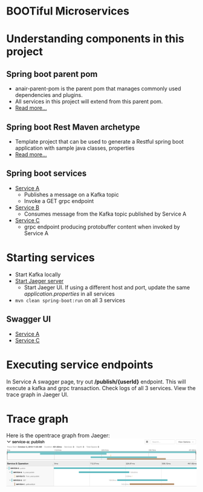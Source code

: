 # BOOTiful Microservices

# Understanding components in this project
## Spring boot parent pom
- anair-parent-pom is the parent pom that manages commonly used dependencies and plugins. 
- All services in this project will extend from this parent pom.
- [Read more...](anair-parent-pom/README.md)

## Spring boot Rest Maven archetype
- Template project that can be used to generate a Restful spring boot application with sample java classes, properties
- [Read more...](anair-rest-archetype/README.md)

## Spring boot services
- [Service A](anair-service-a/README.md)
    - Publishes a message on a Kafka topic
    - Invoke a GET grpc endpoint
- [Service B](anair-service-b/README.md)
    - Consumes message from the Kafka topic published by Service A
- [Service C](anair-service-c/README.md)
    - grpc endpoint producing protobuffer content when invoked by Service A

# Starting services
- Start Kafka locally
- [Start Jaeger server](https://www.jaegertracing.io/docs/1.6/getting-started/)
    - Start Jaeger UI. If using a different host and port, update the same _application.properties_ in all services
- `mvn clean spring-boot:run` on all 3 services

## Swagger UI
- [Service A](http://localhost:8080/anair-service-a/swagger-ui.html)
- [Service C](http://localhost:8082/anair-service-c/swagger-ui.html)

# Executing service endpoints
In Service A swagger page, try out __/publish/{userId}__ endpoint. This will execute a kafka and grpc transaction. Check logs of all 3 services. View the trace graph in Jaeger UI.

 
# Trace graph
Here is the opentrace graph from Jaeger:
![Distributed Trace graph](service_trace.png)